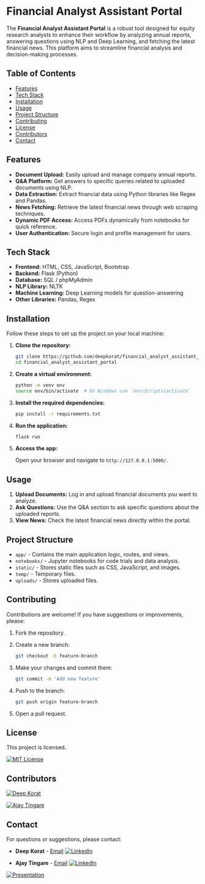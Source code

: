 # Financial Analyst Assistant Portal

The **Financial Analyst Assistant Portal** is a robust tool designed for equity research analysts to enhance their workflow by analyzing annual reports, answering questions using NLP and Deep Learning, and fetching the latest financial news. This platform aims to streamline financial analysis and decision-making processes.

## Table of Contents

- [Features](#features)
- [Tech Stack](#tech-stack)
- [Installation](#installation)
- [Usage](#usage)
- [Project Structure](#project-structure)
- [Contributing](#contributing)
- [License](#license)
- [Contributors](#contributors)
- [Contact](#contact)


## Features

- **Document Upload:** Easily upload and manage company annual reports.
- **Q&A Platform:** Get answers to specific queries related to uploaded documents using NLP.
- **Data Extraction:** Extract financial data using Python libraries like Regex and Pandas.
- **News Fetching:** Retrieve the latest financial news through web scraping techniques.
- **Dynamic PDF Access:** Access PDFs dynamically from notebooks for quick reference.
- **User Authentication:** Secure login and profile management for users.

## Tech Stack

- **Frontend:** HTML, CSS, JavaScript, Bootstrap
- **Backend:** Flask (Python)
- **Database:** SQL / phpMyAdmin
- **NLP Library:** NLTK
- **Machine Learning:** Deep Learning models for question-answering
- **Other Libraries:** Pandas, Regex

## Installation

Follow these steps to set up the project on your local machine:

1. **Clone the repository:**

    ```bash
    git clone https://github.com/deepkorat/financial_analyst_assistant_portal.git
    cd financial_analyst_assistant_portal
    ```

2. **Create a virtual environment:**

    ```bash
    python -m venv env
    source env/bin/activate  # On Windows use `env\Scripts\activate`
    ```

3. **Install the required dependencies:**

    ```bash
    pip install -r requirements.txt
    ```

4. **Run the application:**

    ```bash
    flask run
    ```

5. **Access the app:**

    Open your browser and navigate to `http://127.0.0.1:5000/`.

## Usage

1. **Upload Documents:** Log in and upload financial documents you want to analyze.
2. **Ask Questions:** Use the Q&A section to ask specific questions about the uploaded reports.
3. **View News:** Check the latest financial news directly within the portal.

## Project Structure

- `app/` - Contains the main application logic, routes, and views.
- `notebooks/` - Jupyter notebooks for code trials and data analysis.
- `static/` - Stores static files such as CSS, JavaScript, and images.
- `temp/` - Temporary files.
- `uploads/` - Stores uploaded files.

## Contributing

Contributions are welcome! If you have suggestions or improvements, please:

1. Fork the repository.
2. Create a new branch:

    ```bash
    git checkout -b feature-branch
    ```

3. Make your changes and commit them:

    ```bash
    git commit -m 'Add new feature'
    ```

4. Push to the branch:

    ```bash
    git push origin feature-branch
    ```

5. Open a pull request.

## License

This project is licensed. 

[![MIT License](https://img.shields.io/badge/License-MIT-blue.svg)](https://opensource.org/licenses/MIT)


## Contributors


[![Deep Korat](https://img.shields.io/badge/Github-Deep%20Korat-blue)](https://github.com/deepkorat) 

[![Ajay Tingare](https://img.shields.io/badge/Github-Ajay%20Tingare-blue)](https://github.com/ajaytingare)


## Contact

For questions or suggestions, please contact:

- **Deep Korat** - [Email](mailto:your-deepkorat13@gmail.com) 
[![LinkedIn](https://img.shields.io/badge/LinkedIn-Deep_Korat-informational?style=flat-square&logo=linkedin&logoColor=white)](https://www.linkedin.com/in/deep-korat-03273a210/
)

 
- **Ajay Tingare** - [Email](mailto:your-ajaytingare99@gmail.com)
[![LinkedIn](https://img.shields.io/badge/LinkedIn-Ajay_Tingare-informational?style=flat-square&logo=linkedin&logoColor=white)](https://www.linkedin.com/in/ajay-tingare/)



[![Presentation](https://img.shields.io/badge/Presentation-Click_here-green)](https://docs.google.com/presentation/d/1O8bBm-fDYFV1PbKHGNwArjut8q8N1pPr/edit?usp=sharing&ouid=106732711946883770504&rtpof=true&sd=truee)
